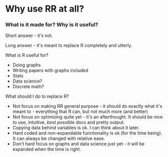 # Why use RR at all?
### What is it made for? Why is it useful?

Short answer - it's not.

Long answer - it's meant to replace R completely and utterly.

What is R useful for?
- Doing graphs
- Writing papers with graphs included
- Stats
- Data science?
- Discrete math?

What should I do to replace R?
- Not focus on making RR general purpose - it should do exactly what it's meant to - everything that R can, but not much more (and better)
- Not focus on optimizing quite yet - it's an afterthought. It should be nice to use, intuitive, *best possible* docs and pretty output.
- Copying data behind variables is ok. I can think about it later.
- Hard coded and non-expandable functionality is ok (for the time being). It can always be changed with relative ease.
- Don't hard focus on graphs and data science just yet - it will be expanded when the time is right.